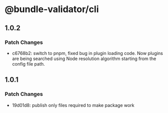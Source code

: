 # @bundle-validator/cli

## 1.0.2

### Patch Changes

- c6768b2: switch to pnpm, fixed bug in plugin loading code. Now plugins are being searched using Node resolution algorithm starting from the config file path.

## 1.0.1

### Patch Changes

- 19d01d8: publish only files required to make package work
